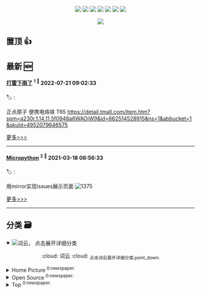 

<p align='center'>
    <img src="https://badgen.net/badge/labels/3"/>
    <img src="https://badgen.net/github/issues/Meekdai/ghiblog"/>
    <img src="https://badgen.net/badge/last-commit/2023-07-03 06:33:08"/>
    <img src="https://badgen.net/github/forks/Meekdai/ghiblog"/>
    <img src="https://badgen.net/github/stars/Meekdai/ghiblog"/>
    <img src="https://badgen.net/github/watchers/Meekdai/ghiblog"/>
    <img src="https://badgen.net/github/release/Meekdai/ghiblog"/>
</p>

<p align='center'>
    <a href="https://github.com/jwenjian/visitor-count-badge">
        <img src="https://visitor-badge.glitch.me/badge?page_id=jwenjian.ghiblog"/>
    </a>
</p>


## 置顶 :thumbsup: 
## 最新 :new: 

#### [打雷下雨了](https://github.com/Meekdai/meekdai.github.io/issues/2) <sup>1 :speech_balloon:</sup> 	 2022-07-21 09:02:33

:label: : 

正点原子 便携电烙铁 T65
https://detail.tmall.com/item.htm?spm=a230r.1.14.11.5f0948a6WAOiW9&id=662514528915&ns=1&abbucket=1&skuId=4952079646575


[更多>>>](https://github.com/Meekdai/meekdai.github.io/issues/2)

---


#### [Micropython](https://github.com/Meekdai/meekdai.github.io/issues/1) <sup>2 :speech_balloon:</sup> 	 2021-03-18 06:56:33

:label: : 

用mirror实现issues展示页面
![1375](https://user-images.githubusercontent.com/11755104/111585779-c9136f80-87fa-11eb-837b-debe78724532.png)



[更多>>>](https://github.com/Meekdai/meekdai.github.io/issues/1)

---


## 分类  :card_file_box: 

<details open="open">
    <summary>
        <img src="meekdai.com" title="词云, 点击展开详细分类" alt="词云， 点击展开详细分类">
        <p align="center">:cloud: 词云 :cloud: <sub>点击词云展开详细分类:point_down: </sub></p>
    </summary>


<details>
<summary>Home Picture	<sup>0:newspaper:</sup></summary>



</details>

<details>
<summary>Open Source	<sup>0:newspaper:</sup></summary>



</details>

<details>
<summary>Top	<sup>0:newspaper:</sup></summary>



</details>


</details>    
